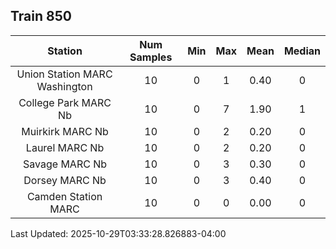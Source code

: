 ## Train 850

| Station | Num Samples | Min | Max | Mean | Median |
| :-----: | :---------: | :-: | :-: | :--: | :----: |
| Union Station MARC Washington | 10 | 0 | 1 | 0.40 | 0 |
| College Park MARC Nb | 10 | 0 | 7 | 1.90 | 1 |
| Muirkirk MARC Nb | 10 | 0 | 2 | 0.20 | 0 |
| Laurel MARC Nb | 10 | 0 | 2 | 0.20 | 0 |
| Savage MARC Nb | 10 | 0 | 3 | 0.30 | 0 |
| Dorsey MARC Nb | 10 | 0 | 3 | 0.40 | 0 |
| Camden Station MARC | 10 | 0 | 0 | 0.00 | 0 |


Last Updated: 2025-10-29T03:33:28.826883-04:00